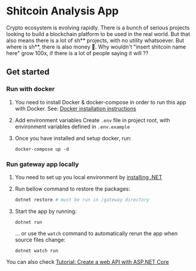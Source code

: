 # Shitcoin Analysis App

Crypto ecosystem is evolving rapidly. There is a bunch of serious projects looking to build a blockchain platform to be used in the real world. But that also means there is a lot of sh** projects, with no utility whatsoever. But where is sh**, there is also money 🤑. Why wouldn't "insert shitcoin name here" grow 100x, if there is a lot of people saying it will ??

## Get started

### Run with docker
1. You need to install Docker & docker-compose in order to run this app with Docker. 
See: [Docker installation instructions](https://www.docker.com/get-started)

2. Add environment variables
Create `.env` file in project root, with environment variables defined in `.env.example`

3. Once you have installed and setup docker, run:
    ```shell
    docker-compose up -d
    ```

### Run gateway app locally
1. You need to set up you local environment by [installing .NET](https://dotnet.microsoft.com/download)

2. Run bellow command to restore the packages:
    ```bash
    dotnet restore # must be run in /gateway directory
    ```
   
3. Start the app by running:
    ```shell
    dotnet run 
    ```
    ... or use the `watch` command to automatically rerun the app when source files change:
    ```shell
    dotnet watch run
    ```

You can also check [Tutorial: Create a web API with ASP.NET Core](https://docs.microsoft.com/en-us/aspnet/core/tutorials/first-web-api?view=aspnetcore-5.0&tabs=visual-studio-code)
